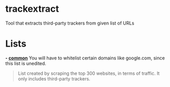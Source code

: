# trackextract
Tool that extracts third-party trackers from given list of URLs

# Lists
**- [common](https://raw.githubusercontent.com/NDDDDDDDDD/trackextract/main/lists/common.txt)**
You will have to whitelist certain domains like google.com, since this list is unedited.
> List created by scraping the top 300 websites, in terms of traffic. It only includes third-party trackers.
